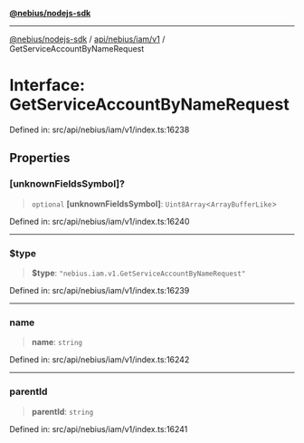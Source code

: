 [**@nebius/nodejs-sdk**](../../../../../README.md)

---

[@nebius/nodejs-sdk](../../../../../README.md) / [api/nebius/iam/v1](../README.md) / GetServiceAccountByNameRequest

# Interface: GetServiceAccountByNameRequest

Defined in: src/api/nebius/iam/v1/index.ts:16238

## Properties

### \[unknownFieldsSymbol\]?

> `optional` **\[unknownFieldsSymbol\]**: `Uint8Array`\<`ArrayBufferLike`\>

Defined in: src/api/nebius/iam/v1/index.ts:16240

---

### $type

> **$type**: `"nebius.iam.v1.GetServiceAccountByNameRequest"`

Defined in: src/api/nebius/iam/v1/index.ts:16239

---

### name

> **name**: `string`

Defined in: src/api/nebius/iam/v1/index.ts:16242

---

### parentId

> **parentId**: `string`

Defined in: src/api/nebius/iam/v1/index.ts:16241
